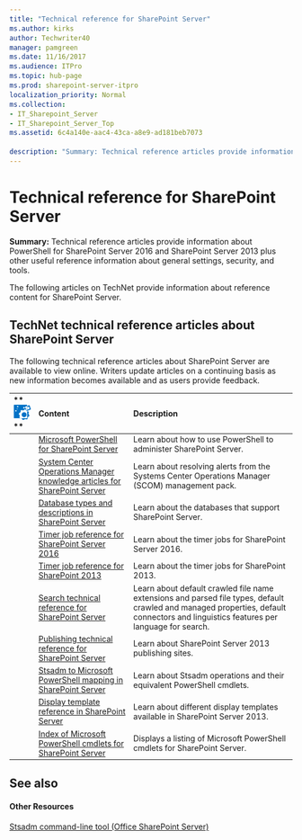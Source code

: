 ```yaml
---
title: "Technical reference for SharePoint Server"
ms.author: kirks
author: Techwriter40
manager: pamgreen
ms.date: 11/16/2017
ms.audience: ITPro
ms.topic: hub-page
ms.prod: sharepoint-server-itpro
localization_priority: Normal
ms.collection:
- IT_Sharepoint_Server
- IT_Sharepoint_Server_Top
ms.assetid: 6c4a140e-aac4-43ca-a8e9-ad181beb7073

description: "Summary: Technical reference articles provide information about PowerShell for SharePoint Server 2016 and SharePoint Server 2013 plus other useful reference information about general settings, security, and tools."
---
```


# Technical reference for SharePoint Server

 **Summary:** Technical reference articles provide information about PowerShell for SharePoint Server 2016 and SharePoint Server 2013 plus other useful reference information about general settings, security, and tools. 
  
The following articles on TechNet provide information about reference content for SharePoint Server.
  
## TechNet technical reference articles about SharePoint Server

The following technical reference articles about SharePoint Server are available to view online. Writers update articles on a continuing basis as new information becomes available and as users provide feedback.
  
|**        ![Behind the scenes icon](../media/mod_icon_behindscenes.PNG)                 **|**Content**|**Description**|
|:-----|:-----|:-----|
||[Microsoft PowerShell for SharePoint Server](http://technet.microsoft.com/library/93ca2966-8000-498d-8539-83c59ddad4d8.aspx) <br/> |Learn about how to use PowerShell to administer SharePoint Server.  <br/> |
||[System Center Operations Manager knowledge articles for SharePoint Server](system-center-operations-manager-knowledge-articles.md) <br/> |Learn about resolving alerts from the Systems Center Operations Manager (SCOM) management pack.  <br/> |
||[Database types and descriptions in SharePoint Server](database-types-and-descriptions.md) <br/> |Learn about the databases that support SharePoint Server.  <br/> |
||[Timer job reference for SharePoint Server 2016](timer-job-reference-for-sharepoint-server-2016.md) <br/> |Learn about the timer jobs for SharePoint Server 2016.  <br/> |
||[Timer job reference for SharePoint 2013](timer-job-reference-for-sharepoint-2013.md) <br/> |Learn about the timer jobs for SharePoint 2013.  <br/> |
||[Search technical reference for SharePoint Server](search-technical-reference.md) <br/> |Learn about default crawled file name extensions and parsed file types, default crawled and managed properties, default connectors and linguistics features per language for search.  <br/> |
||[Publishing technical reference for SharePoint Server](publishing-technical-reference.md) <br/> |Learn about SharePoint Server 2013 publishing sites.  <br/> |
||[Stsadm to Microsoft PowerShell mapping in SharePoint Server](stsadm-to-microsoft-powershell-mapping.md) <br/> |Learn about Stsadm operations and their equivalent PowerShell cmdlets.  <br/> |
||[Display template reference in SharePoint Server](display-template-reference-in-sharepoint-server.md) <br/> |Learn about different display templates available in SharePoint Server 2013.  <br/> |
||[Index of Microsoft PowerShell cmdlets for SharePoint Server](http://technet.microsoft.com/library/f049a805-767c-41a8-b43e-c736a9979520.aspx) <br/> |Displays a listing of Microsoft PowerShell cmdlets for SharePoint Server.  <br/> |
   
## See also

#### Other Resources

[Stsadm command-line tool (Office SharePoint Server)](https://go.microsoft.com/fwlink/p/?LinkID=186993)

